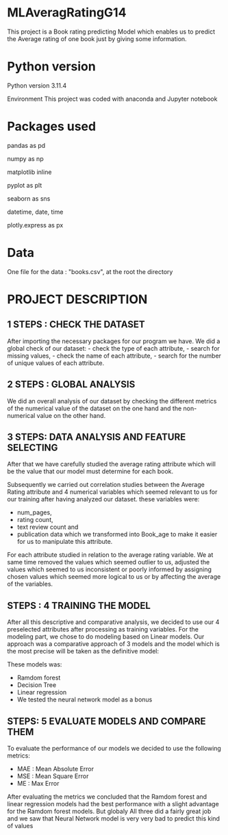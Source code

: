 # MLAveragRatingG14
This project is a Book rating predicting Model which enables us to predict the Average rating of one book 
just  by giving  some information.

# Python version

Python  version 3.11.4

Environment This project was coded with anaconda and Jupyter notebook

# Packages used

pandas as pd

numpy as np

matplotlib inline

pyplot as plt

seaborn as sns

datetime, date, time

plotly.express as px

# Data

One file for the data : "books.csv", at the root the directory


# PROJECT DESCRIPTION


## 1 STEPS : CHECK THE DATASET


  After importing the necessary packages for our program we have. We did a global check of our dataset:
    - check the type of each attribute, 
    - search for missing values,
    - check the name of each attribute, 
    - search for the number of unique values ​​of each attribute.

    
## 2 STEPS : GLOBAL ANALYSIS 


  We did an overall analysis of our dataset by checking the different metrics of the numerical value of the dataset on the one hand and the non-numerical value on the other hand.
  

## 3 STEPS: DATA ANALYSIS AND FEATURE SELECTING


  After that we have carefully studied the average rating attribute which will be the value that our model must determine for each book. 
  
  Subsequently we carried out correlation studies between the Average Rating attribute and 4 numerical variables which seemed relevant to us for our training after having analyzed our dataset. these variables were:
  -  num_pages, 
  -  rating count, 
  -  text review count and 
  -  publication data which we transformed into Book_age to make it easier for us to manipulate this attribute.
    
  For each attribute studied in relation to the average rating variable. We at same time removed the values ​​which seemed outlier to us, adjusted the values ​​which seemed to us inconsistent or poorly informed by assigning chosen values ​​which seemed more logical to us or by affecting the average of the variables.


## STEPS : 4 TRAINING THE MODEL


   After all this descriptive and comparative analysis, we decided to use our 4 preselected attributes after processing as training variables.
    For the modeling part, we chose to do modeling based on Linear models. Our approach was a comparative approach of 3 models and the model which is the most precise will be taken as the definitive model: 

  These models was:   
  - Ramdom forest
  - Decision Tree
  - Linear regression
  - We tested the neural network model as a bonus
          


  ## STEPS: 5 EVALUATE MODELS AND COMPARE THEM

  
   To evaluate the performance of our models we decided to use the following metrics:
   - MAE : Mean Absolute Error
   -  MSE : Mean Square Error
   -   ME  : Max Error 
   
   After evaluating the metrics we concluded that the Ramdom forest and linear regression models had the best performance with a slight advantage for the Ramdom forest models.
   But globaly All three did a fairly great job and we saw that Neural Network model is very very bad to predict this kind of values
